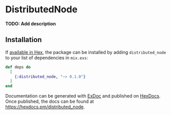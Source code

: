 # DistributedNode

**TODO: Add description**

## Installation

If [available in Hex](https://hex.pm/docs/publish), the package can be installed
by adding `distributed_node` to your list of dependencies in `mix.exs`:

```elixir
def deps do
  [
    {:distributed_node, "~> 0.1.0"}
  ]
end
```

Documentation can be generated with [ExDoc](https://github.com/elixir-lang/ex_doc)
and published on [HexDocs](https://hexdocs.pm). Once published, the docs can
be found at <https://hexdocs.pm/distributed_node>.

